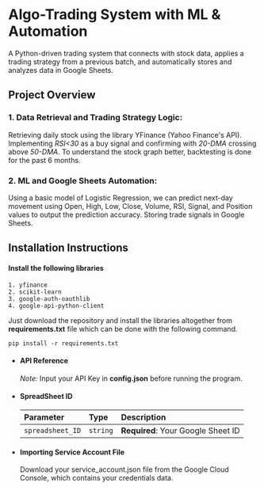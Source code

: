 
# Algo-Trading System with ML & Automation 

A Python-driven trading system that connects with stock data, applies a trading strategy from a previous batch, and automatically stores and analyzes data in Google Sheets.

## Project Overview

### 1. Data Retrieval and Trading Strategy Logic:
Retrieving daily stock using the library YFinance (Yahoo Finance's API). Implementing *RSI<30* as a buy signal and confirming with *20-DMA* crossing above *50-DMA*. To understand the stock graph better, backtesting is done for the past 6 months.

### 2. ML and Google Sheets Automation:
Using a basic model of Logistic Regression, we can predict next-day movement using Open, High, Low, Close, Volume, RSI, Signal, and Position values to output the prediction accuracy. Storing trade signals in Google Sheets.

## Installation Instructions

#### Install the following libraries

    1. yfinance
    2. scikit-learn
    3. google-auth-oauthlib
    4. google-api-python-client
    

Just download the repository and install the libraries altogether from **requirements.txt** file which can be done with the following command.
```http
pip install -r requirements.txt
```

* #### API Reference

   *Note:* Input your API Key in **config.json** before running the program.

* #### SpreadSheet ID 
   | Parameter | Type     | Description                |
   | :-------- | :------- | :------------------------- |
   | `spreadsheet_ID` | `string` | **Required**: Your Google Sheet ID |
      
* #### Importing Service Account File
   Download your service_account.json file from the Google Cloud Console, which contains your credentials data.

